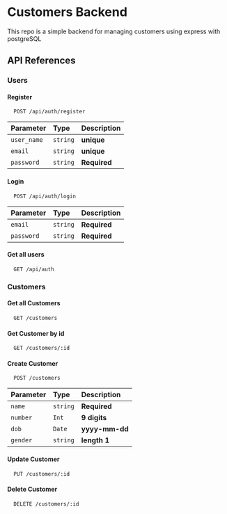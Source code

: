# Customers Backend

This repo is a simple backend for managing customers using express with postgreSQL

## API References

### Users

#### Register

```http
  POST /api/auth/register
```

| Parameter   | Type     | Description  |
| :---------- | :------- | :----------- |
| `user_name` | `string` | **unique**   |
| `email`     | `string` | **unique**   |
| `password`  | `string` | **Required** |

#### Login

```http
  POST /api/auth/login
```

| Parameter  | Type     | Description  |
| :--------- | :------- | :----------- |
| `email`    | `string` | **Required** |
| `password` | `string` | **Required** |

#### Get all users

```http
  GET /api/auth
```

### Customers

#### Get all Customers

```http
  GET /customers
```

#### Get Customer by id

```http
  GET /customers/:id
```

#### Create Customer

```http
  POST /customers
```

| Parameter | Type     | Description    |
| :-------- | :------- | :------------- |
| `name`    | `string` | **Required**   |
| `number`  | `Int`    | **9 digits**   |
| `dob`     | `Date`   | **yyyy-mm-dd** |
| `gender`  | `string` | **length 1**   |

#### Update Customer

```http
  PUT /customers/:id
```

#### Delete Customer

```http
  DELETE /customers/:id
```
